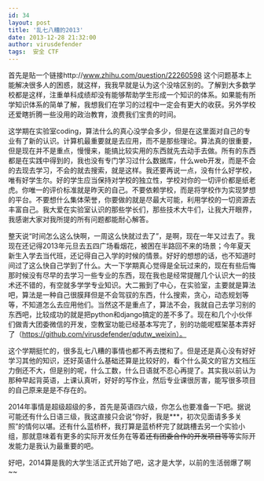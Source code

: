 ```yaml
---
id: 34
layout: post
title: '乱七八糟的2013'
date: 2013-12-28 21:32:00
author: virusdefender
tags:  安全 CTF
---
```


首先是贴一个链接http://www.zhihu.com/question/22260598 这个问题基本上能解决很多人的困惑，就这样，我我早就是认为这个没啥区别的。了解到大多数学校都是这样，注重单科成绩却没有能够帮助学生形成一个知识的体系。如果能有所学知识体系的简单了解，我想我们在学习的过程中一定会有更大的收获。另外学校还爱瞎折腾一些没用的政治教育，浪费我们宝贵的时间。

这学期在实验室coding，算法什么的真心没学会多少，但是在这里面对自己的专业有了新的认识。计算机最重要就是去应用，而不是那些理论。算法真的很重要，但是现在并不是重点，慢慢来，能搞比较实用的东西就先去动手去做。所有的东西都是在实践中得到的，我也没有专门学习过什么数据库，什么web开发，而是不会的去现去学习，不会的就去搜索，就是这样。我还要再说一点，没有什么好学校，唯有好学生尔。好的学生应当保持对学校的独立性，学校对你的一切评价都是纸老虎。你唯一的评价标准就是昨天的自己。不要依赖学校，而是将学校作为实现梦想的平台。不要想什么集体荣誉，你要做的就是尽最大可能，利用学校的一切资源去丰富自己。我大爱在实验室认识的那些学长们，那些技术大牛们，让我大开眼界，我感谢大家对我所提的所有问题都能耐心解答。

整天说“时间怎么这么快啊，一周这么快就过去了”，是啊，现在一年又过去了。我现在还记得2013年元旦去五四广场看烟花，被困在半路回不来的场景；今年夏天新生入学去当代班，还记得自己入学的时候的情景。好好的想想的话，也不知道时间过了这么快自己学到了什么。大一下学期真心觉得是全玩过来的，现在有些后悔那时候没有尽早的去学习一些专业的东西，现在我也是经常提醒几个认识大一的技术还不错的，有空就多学学专业知识。大二搬到了中心，在实验室，主要就是算法吧，算法是一种自己很膜拜但是不会驾驭的东西，什么搜索，贪心，动态规划等等，不知道怎么去应用他们。当然这不是重点了，算法不会，我就自己去学习别的东西吧，比较成功的就是把python和django搞定的差不多了。现在和几个小伙伴们做青大团委微信的开发，空教室功能已经基本写完了，别的功能呢框架基本弄好了（https://github.com/virusdefender/qdutw_weixin）。

这个学期挺忙的，很多乱七八糟的事情也都不再去搅和了。但是还是真心没有好好学习其他的知识，还好英语什么基础还算是比较好的，看个什么英文的官方文档压力倒还不大，但是别的呢，什么工数，什么日语就不忍心再提了。其实我以前认为那种早起背英语，上课认真听，好好的写作业，然后专业课很厉害，能写很多项目的自己原来是是不存在的。

2014年事情是超级超级的多，首先是英语四六级，你怎么也要准备一下吧。据说可能还有什么日语三级，我这直接只会说“你好，我是***，初次见面请多多关照”的情何以堪。还有什么蓝桥杯，我打算是蓝桥杯完了就跳槽去另一个实验小组，那就意味着有更多的实际开发任务在等着~~还有团委合作的开发项目等等~~实际开发能力是我认为最重要的吧。

好吧，2014算是我的大学生活正式开始了吧，这才是大学，以前的生活弱爆了啊~~
